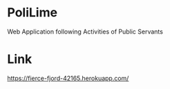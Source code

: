 # PoliLime
Web Application following Activities of Public Servants

# Link
https://fierce-fjord-42165.herokuapp.com/
